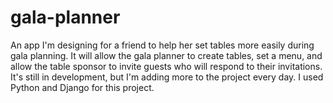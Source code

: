 # gala-planner
An app I'm designing for a friend to help her set tables more easily during gala planning. It will allow the gala planner to create tables, set a menu, and allow the table sponsor to invite guests who will respond to their invitations.
It's still in development, but I'm adding more to the project every day. I used Python and Django for this project.
